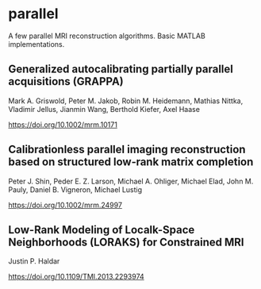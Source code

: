 # parallel
A few parallel MRI reconstruction algorithms. Basic MATLAB implementations.

## Generalized autocalibrating partially parallel acquisitions (GRAPPA)

Mark A. Griswold, Peter M. Jakob, Robin M. Heidemann, Mathias Nittka, Vladimir Jellus, Jianmin Wang, Berthold Kiefer, Axel Haase

https://doi.org/10.1002/mrm.10171


## Calibrationless parallel imaging reconstruction based on structured low‐rank matrix completion

Peter J. Shin, Peder E. Z. Larson, Michael A. Ohliger, Michael Elad, John M. Pauly, Daniel B. Vigneron, Michael Lustig

https://doi.org/10.1002/mrm.24997


## Low-Rank Modeling of Localk-Space Neighborhoods (LORAKS) for Constrained MRI

Justin P. Haldar

https://doi.org/10.1109/TMI.2013.2293974
